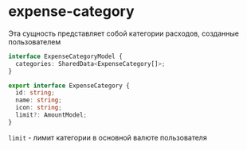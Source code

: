 # expense-category

Эта сущность представляет собой категории расходов, созданные пользователем

```typescript
interface ExpenseCategoryModel {
  categories: SharedData<ExpenseCategory[]>;
}
```

```typescript
export interface ExpenseCategory {
  id: string;
  name: string;
  icon: string;
  limit?: AmountModel;
}
```

`limit` - лимит категории в основной валюте пользователя
